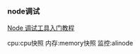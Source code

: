 ### node调试
[Node 调试工具入门教程](http://www.ruanyifeng.com/blog/2018/03/node-debugger.html)

cpu:cpu快照
内存:memory快照
监控:alinode